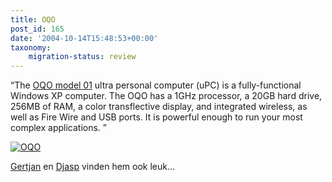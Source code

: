```yaml
---
title: OQO
post_id: 165
date: '2004-10-14T15:48:53+00:00'
taxonomy:
    migration-status: review
---
```

“The [OQO model 01](http://www.oqo.com/hardware/basics/) ultra personal computer (uPC) is a fully-functional Windows XP computer. The OQO has a 1GHz processor, a 20GB hard drive, 256MB of RAM, a color transflective display, and integrated wireless, as well as Fire Wire and USB ports. It is powerful enough to run your most complex applications. ”

[![OQO](/wp-content/uploads/2009/08/oqo1.jpg "OQO")](/wp-content/uploads/2009/08/oqo1.jpg)

[Gertjan](http://gertjan.kole.info/pivot/entry.php?id=719) en [Djasp](http://www.jereinsteonzin.nl/entry_1276.html) vinden hem ook leuk…